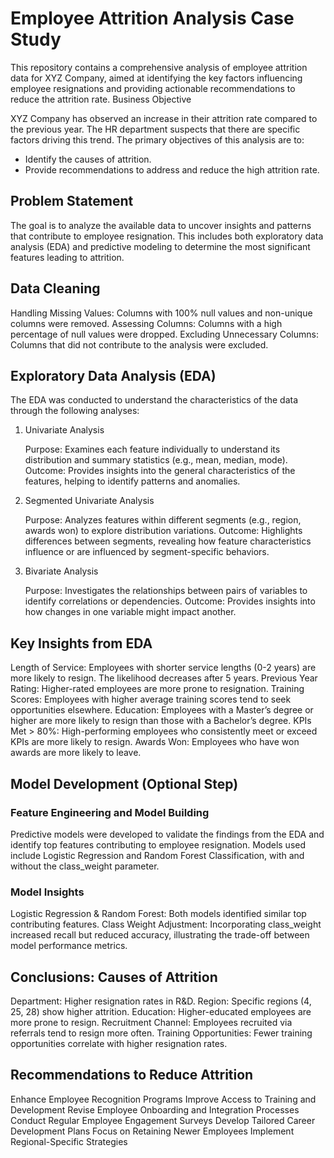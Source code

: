 # Employee Attrition Analysis Case Study

This repository contains a comprehensive analysis of employee attrition data for XYZ Company, aimed at identifying the key factors influencing employee resignations and providing actionable recommendations to reduce the attrition rate.
Business Objective

XYZ Company has observed an increase in their attrition rate compared to the previous year. The HR department suspects that there are specific factors driving this trend. The primary objectives of this analysis are to:

  - Identify the causes of attrition.
  - Provide recommendations to address and reduce the high attrition rate.

## Problem Statement

The goal is to analyze the available data to uncover insights and patterns that contribute to employee resignation. This includes both exploratory data analysis (EDA) and predictive modeling to determine the most significant features leading to attrition.
## Data Cleaning

  Handling Missing Values: Columns with 100% null values and non-unique columns were removed.
  Assessing Columns: Columns with a high percentage of null values were dropped.
  Excluding Unnecessary Columns: Columns that did not contribute to the analysis were excluded.

## Exploratory Data Analysis (EDA)

The EDA was conducted to understand the characteristics of the data through the following analyses:
1. Univariate Analysis

    Purpose: Examines each feature individually to understand its distribution and summary statistics (e.g., mean, median, mode).
    Outcome: Provides insights into the general characteristics of the features, helping to identify patterns and anomalies.

2. Segmented Univariate Analysis

    Purpose: Analyzes features within different segments (e.g., region, awards won) to explore distribution variations.
    Outcome: Highlights differences between segments, revealing how feature characteristics influence or are influenced by segment-specific behaviors.

3. Bivariate Analysis

    Purpose: Investigates the relationships between pairs of variables to identify correlations or dependencies.
    Outcome: Provides insights into how changes in one variable might impact another.

## Key Insights from EDA

  Length of Service: Employees with shorter service lengths (0-2 years) are more likely to resign. The likelihood decreases after 5 years.
  Previous Year Rating: Higher-rated employees are more prone to resignation.
  Training Scores: Employees with higher average training scores tend to seek opportunities elsewhere.
  Education: Employees with a Master’s degree or higher are more likely to resign than those with a Bachelor’s degree.
  KPIs Met > 80%: High-performing employees who consistently meet or exceed KPIs are more likely to resign.
  Awards Won: Employees who have won awards are more likely to leave.

## Model Development (Optional Step)
### Feature Engineering and Model Building

Predictive models were developed to validate the findings from the EDA and identify top features contributing to employee resignation. Models used include Logistic Regression and Random Forest Classification, with and without the class_weight parameter.
### Model Insights

  Logistic Regression & Random Forest: Both models identified similar top contributing features.
  Class Weight Adjustment: Incorporating class_weight increased recall but reduced accuracy, illustrating the trade-off between model performance metrics.

## Conclusions: Causes of Attrition

  Department: Higher resignation rates in R&D.
  Region: Specific regions (4, 25, 28) show higher attrition.
  Education: Higher-educated employees are more prone to resign.
  Recruitment Channel: Employees recruited via referrals tend to resign more often.
  Training Opportunities: Fewer training opportunities correlate with higher resignation rates.

## Recommendations to Reduce Attrition

  Enhance Employee Recognition Programs
  Improve Access to Training and Development
  Revise Employee Onboarding and Integration Processes
  Conduct Regular Employee Engagement Surveys
  Develop Tailored Career Development Plans
  Focus on Retaining Newer Employees
    Implement Regional-Specific Strategies
